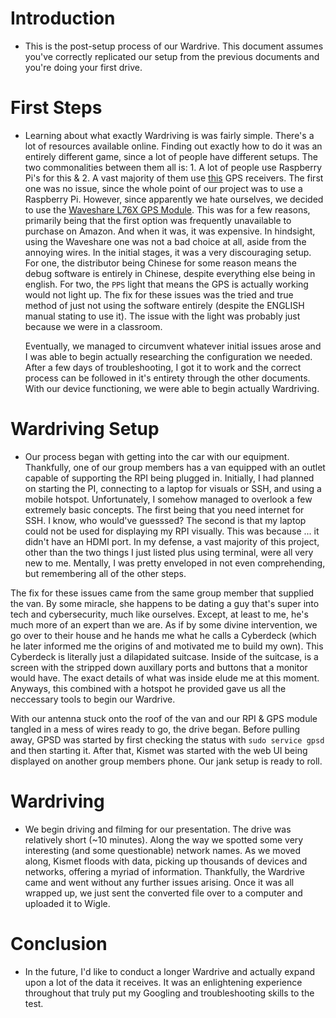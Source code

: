 # Introduction
- This is the post-setup process of our Wardrive. This document assumes you've correctly replicated our setup from the previous documents and you're doing your first drive.

# First Steps
- Learning about what exactly Wardriving is was fairly simple. There's a lot of resources available online. Finding out exactly how to do it was an entirely different game, since a lot of people have different setups. The two commonalities between them all is: 1. A lot of people use Raspberry Pi's for this & 2. A vast majority of them use [this](https://www.amazon.com/GlobalSat-BU-353-S4-Receiver-Black-Improved-New/dp/B098L799NH) GPS receivers. The first one was no issue, since the whole point of our project was to use a Raspberry Pi. However, since apparently we hate ourselves, we decided to use the [Waveshare L76X GPS Module](https://www.waveshare.com/l76x-gps-hat.htm). This was for a few reasons, primarily being that the first option was frequently unavailable to purchase on Amazon. And when it was, it was expensive. In hindsight, using the Waveshare one was not a bad choice at all, aside from the annoying wires. In the initial stages, it was a very discouraging setup. For one, the distributor being Chinese for some reason means the debug software is entirely in Chinese, despite everything else being in english. For two, the `PPS` light that means the GPS is actually working would not light up. The fix for these issues was the tried and true method of just not using the software entirely (despite the ENGLISH manual stating to use it). The issue with the light was probably just because we were in a classroom.
  
   Eventually, we managed to circumvent whatever initial issues arose and I was able to begin actually researching the configuration we needed. After a few days of troubleshooting, I got it to work and the correct process can be followed in it's entirety through the other documents. With our device functioning, we were able to begin actually Wardriving.
  

# Wardriving Setup 
- Our process began with getting into the car with our equipment. Thankfully, one of our group members has a van equipped with an outlet capable of supporting the RPI being plugged in. Initially, I had planned on starting the PI, connecting to a laptop for visuals or SSH, and using a mobile hotspot. Unfortunately, I somehow managed to overlook a few extremely basic concepts. The first being that you need internet for SSH. I know, who would've guesssed? The second is that my laptop could not be used for displaying my RPI visually. This was because ... it didn't have an HDMI port. In my defense, a vast majority of this project, other than the two things I just listed plus using terminal, were all very new to me. Mentally, I was pretty enveloped in not even comprehending, but remembering all of the other steps.

 The fix for these issues came from the same group member that supplied the van. By some miracle, she happens to be dating a guy that's super into tech and cybersecurity, much like ourselves. Except, at least to me, he's much more of an expert than we are. As if by some divine intervention, we go over to their house and he hands me what he calls a Cyberdeck (which he later informed me the origins of and motivated me to build my own). This Cyberdeck is literally just a dilapidated suitcase. Inside of the suitcase, is a screen with the stripped down auxillary ports and buttons that a monitor would have. The exact details of what was inside elude me at this moment. Anyways, this combined with a hotspot he provided gave us all the neccessary tools to begin our Wardrive.

   With our antenna stuck onto the roof of the van and our RPI & GPS module tangled in a mess of wires ready to go, the drive began. Before pulling away, GPSD was started by first checking the status with `sudo service gpsd` and then starting it. After that, Kismet was started with the web UI being displayed on another group members phone. Our jank setup is ready to roll.

  # Wardriving
- We begin driving and filming for our presentation. The drive was relatively short (~10 minutes). Along the way we spotted some very interesting (and some questionable) network names. As we moved along, Kismet floods with data, picking up thousands of devices and networks, offering a myriad of information.
 Thankfully, the Wardrive came and went without any further issues arising. Once it was all wrapped up, we just sent the converted file over to a computer and uploaded it to Wigle.

# Conclusion
- In the future, I'd like to conduct a longer Wardrive and actually expand upon a lot of the data it receives. It was an enlightening experience throughout that truly put my Googling and troubleshooting skills to the test. 
